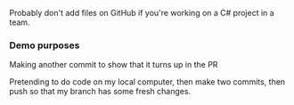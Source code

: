 Probably don't add files on GitHub if you're working on a C# project in a team.

### Demo purposes

Making another commit to show that it turns up in the PR


Pretending to do code on my local computer, then make two commits, then push so that my branch has some fresh changes.

